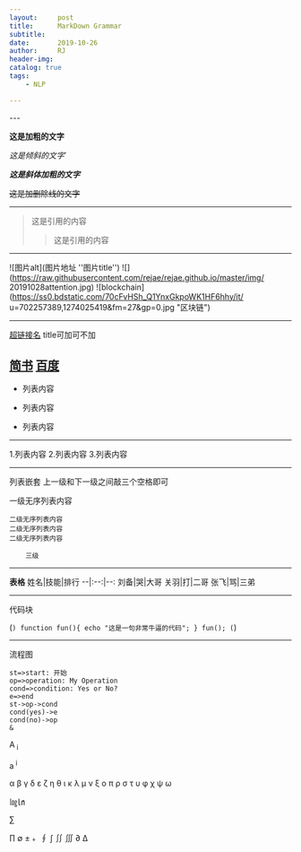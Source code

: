 ```yaml
---
layout:     post
title:      MarkDown Grammar
subtitle:   
date:       2019-10-26
author:     RJ
header-img: 
catalog: true
tags:
    - NLP

---
```

<p id = "build"></p>
---

**这是加粗的文字**

*这是倾斜的文字*`

***这是斜体加粗的文字***

~~这是加删除线的文字~~

____
>这是引用的内容
>>这是引用的内容
___
![图片alt](图片地址 ''图片title'')
![](https://raw.githubusercontent.com/rejae/rejae.github.io/master/img/
20191028attention.jpg)
![blockchain](https://ss0.bdstatic.com/70cFvHSh_Q1YnxGkpoWK1HF6hhy/it/
u=702257389,1274025419&fm=27&gp=0.jpg "区块链")
_____

[超链接名](超链接地址 "超链接title")
title可加可不加

[简书](http://jianshu.com)
[百度](http://baidu.com)
---------
- 列表内容
+ 列表内容
* 列表内容
___
1.列表内容
2.列表内容
3.列表内容
____
列表嵌套
上一级和下一级之间敲三个空格即可

一级无序列表内容

    二级无序列表内容
    二级无序列表内容
    二级无序列表内容
       
        三级

___
**表格**
姓名|技能|排行
--|:--:|--:
刘备|哭|大哥
关羽|打|二哥
张飞|骂|三弟
____

代码块

(```)
    function fun(){
         echo "这是一句非常牛逼的代码";
    }
    fun();
(```)
____
流程图

```flow
st=>start: 开始
op=>operation: My Operation
cond=>condition: Yes or No?
e=>end
st->op->cond
cond(yes)->e
cond(no)->op
&
```

A<sub> i </sub>

a<sup> i </sup>

α
β
γ
δ
ε
ζ
η
θ
ι
κ
λ
μ
ν
ξ
ο
π
ρ
σ
τ
υ
φ
χ
ψ
ω

㏒㏑

∑

∏
∅
±﹢
∮
∫
∬
∭
∂
∆